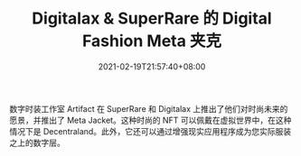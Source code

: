 ﻿---
title: "Digitalax & SuperRare 的 Digital Fashion Meta 夹克"
date: 2021-02-19T21:57:40+08:00
lastmod: 2021-02-19T16:45:40+08:00
draft: false
authors: ["Ophelia"]
description: "数字时装工作室 Artifact 在 SuperRare 和 Digitalax 上推出了他们对时尚未来的愿景，并推出了 Meta Jacket。这种时尚的 NFT 可以佩戴在虚拟世界中，在这种情况下是 Decentraland。此外，它还可以通过增强现实应用程序成为您实际服装之上的数字层。"
featuredImage: "digital-fashion-meta-jacket-at-digitalax-superrare.png"
tags: ["Virtual World","虚拟世界","Play to Earn"]
categories: ["news"]
news: ["虚拟世界"]
weight: 
lightgallery: true
pinned: false
recommend: false
recommend1: false
---

数字时装工作室 Artifact 在 SuperRare 和 Digitalax 上推出了他们对时尚未来的愿景，并推出了 Meta Jacket。这种时尚的 NFT 可以佩戴在虚拟世界中，在这种情况下是 Decentraland。此外，它还可以通过增强现实应用程序成为您实际服装之上的数字层。

<!--more-->

